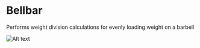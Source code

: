 # Bellbar
Performs weight division calculations for evenly loading weight on a barbell


![Alt text](http://stackoverflow.com/questions/10189356/how-to-add-screenshot-to-readmes-in-github-repository?raw=true "Optional Title")
